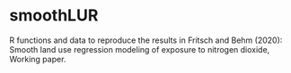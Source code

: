 # smoothLUR
R functions and data to reproduce the results in Fritsch and Behm (2020): Smooth land use regression modeling of exposure to nitrogen dioxide, Working paper.
